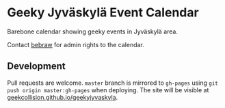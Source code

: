 # Geeky Jyväskylä Event Calendar

Barebone calendar showing geeky events in Jyväskylä area.

Contact [bebraw](https://github.com/bebraw) for admin rights to the calendar.

## Development

Pull requests are welcome. `master` branch is mirrored to `gh-pages` using `git push origin master:gh-pages` when deploying. The site will be visible at [geekcollision.github.io/geekyjyvaskyla](http://geekcollision.github.io/geekyjyvaskyla).
